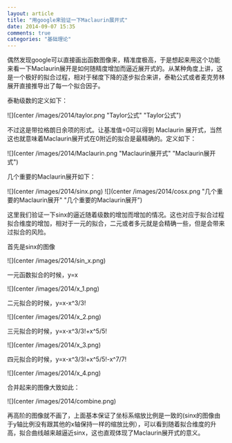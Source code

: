 ```yaml
---
layout: article
title: "用google来验证一下Maclaurin展开式"
date: 2014-09-07 15:35
comments: true
categories: "基础理论"
---
```

  偶然发现google可以直接画出函数图像来，精准度极高，于是想起来用这个功能来看一下Maclaurin展开是如何随精度增加而逼近展开式的。从某种角度上讲，这是一个极好的拟合过程，相对于梯度下降的逐步拟合来讲，泰勒公式或者麦克劳林展开直接推导出了每一个拟合因子。
  
  泰勒级数的定义如下：

  ![](center /images/2014/taylor.png "Taylor公式" "Taylor公式")

  不过这是带拉格朗日余项的形式。让基准值=0可以得到 Maclaurin 展开式，当然这也就意味着Maclaurin展开式在0附近的拟合是最精确的。定义如下：

  ![](center /images/2014/Maclaurin.png "Maclaurin展开式" "Maclaurin展开式")

<!--more-->

  几个重要的Maclaurin展开如下：

  ![](center /images/2014/sinx.png)
  ![](center /images/2014/cosx.png "几个重要的Maclaurin展开" "几个重要的Maclaurin展开")

  这里我们验证一下sinx的逼近随着级数的增加而增加的情况。这也对应于拟合过程拟合维度的增加，相对于一元的拟合，二元或者多元就是会精确一些，但是会带来过拟合的风险。

  首先是sinx的图像

  ![](center /images/2014/sin_x.png)

  一元函数拟合的时候，y=x

  ![](center /images/2014/x_1.png)

  二元拟合的时候，y=x-x^3/3!

  ![](center /images/2014/x_2.png)

  三元拟合的时候，y=x-x^3/3!+x^5/5!

  ![](center /images/2014/x_3.png)

  
  四元拟合的时候，y=x-x^3/3!+x^5/5!-x^7/7!

  ![](center /images/2014/x_4.png)
  
  合并起来的图像大致如此：

  ![](center /images/2014/combine.png)

  再高阶的图像就不画了，上面基本保证了坐标系缩放比例是一致的(sinx的图像由于y轴比例没有跟其他的x轴保持一样的缩放比例），可以看到随着拟合维度的升高，拟合曲线越来越逼近sinx，这也直观体现了Maclaurin展开式的意义。
